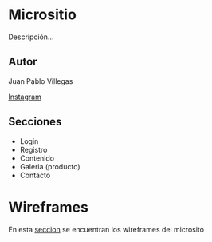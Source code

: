 # Micrositio

Descripción...

## Autor

Juan Pablo Villegas

[Instagram](https://www.instagram.com/villegas__jp/?hl=es-la)


## Secciones

* Login
* Registro
* Contenido
* Galeria (producto)
* Contacto

# Wireframes

En esta [seccion]() se encuentran los wireframes del microsito
